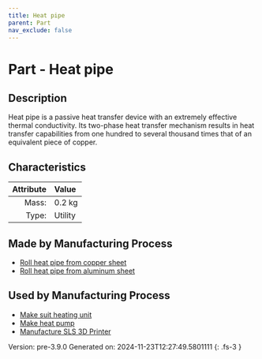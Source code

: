 ```yaml
---
title: Heat pipe
parent: Part
nav_exclude: false
---
```

# Part - Heat pipe

## Description
Heat pipe is a passive heat transfer device with an extremely&#10;&#9;&#9;effective thermal conductivity. Its two-phase heat transfer mechanism&#10;&#9;&#9;results in heat transfer capabilities from one hundred to several thousand&#10;&#9;&#9;times that of an equivalent piece of copper.

## Characteristics

| Attribute      | Value |
|--------:|:------|
|Mass:|0.2 kg|
|Type:|Utility|

## Made by Manufacturing Process

- [Roll heat pipe from copper sheet](../process/roll-heat-pipe-from-copper-sheet.html)
- [Roll heat pipe from aluminum sheet](../process/roll-heat-pipe-from-aluminum-sheet.html)

## Used by Manufacturing Process

- [Make suit heating unit](../process/make-suit-heating-unit.html)
- [Make heat pump](../process/make-heat-pump.html)
- [Manufacture SLS 3D Printer](../process/manufacture-sls-3d-printer.html)


Version: pre-3.9.0 Generated on: 2024-11-23T12:27:49.5801111
{: .fs-3 }

